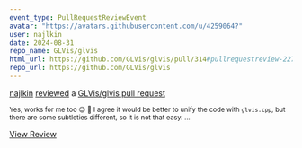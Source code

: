 ```yaml
---
event_type: PullRequestReviewEvent
avatar: "https://avatars.githubusercontent.com/u/4259064?"
user: najlkin
date: 2024-08-31
repo_name: GLVis/glvis
html_url: https://github.com/GLVis/glvis/pull/314#pullrequestreview-2273428775
repo_url: https://github.com/GLVis/glvis
---
```


<a href='https://github.com/najlkin' target='_blank'>najlkin</a> <a href='https://github.com/GLVis/glvis/pull/314#pullrequestreview-2273428775' target='_blank'>reviewed</a> a <a href='https://github.com/GLVis/glvis/pull/314' target='_blank'>GLVis/glvis pull request</a>

<small>Yes, works for me too :wink: 🚀  I agree it would be better to unify the code with `glvis.cpp`, but there are some subtleties different, so it is not that easy....</small>

<a href='https://github.com/GLVis/glvis/pull/314#pullrequestreview-2273428775' target='_blank'>View Review</a>